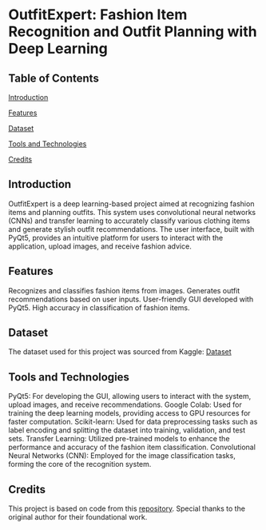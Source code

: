 # OutfitExpert: Fashion Item Recognition and Outfit Planning with Deep Learning
## Table of Contents
[Introduction](https://github.com/shaikhyasir91/OutfitExpert/blob/main/README.md#introduction)

[Features](https://github.com/shaikhyasir91/OutfitExpert/blob/main/README.md#feature)

[Dataset](https://github.com/shaikhyasir91/OutfitExpert/blob/main/README.md#dataset)

[Tools and Technologies](https://github.com/shaikhyasir91/OutfitExpert/blob/main/README.md#toolsandtechnologies)

[Credits](https://github.com/shaikhyasir91/OutfitExpert/blob/main/README.md#credits)

## Introduction
OutfitExpert is a deep learning-based project aimed at recognizing fashion items and planning outfits. This system uses convolutional neural networks (CNNs) and transfer learning to accurately classify various clothing items and generate stylish outfit recommendations. The user interface, built with PyQt5, provides an intuitive platform for users to interact with the application, upload images, and receive fashion advice.

## Features
Recognizes and classifies fashion items from images.
Generates outfit recommendations based on user inputs.
User-friendly GUI developed with PyQt5.
High accuracy in classification of fashion items.

## Dataset
The dataset used for this project was sourced from Kaggle:
[Dataset](https://www.kaggle.com/datasets/paramaggarwal/fashion-product-images-small)

## Tools and Technologies
PyQt5: For developing the GUI, allowing users to interact with the system, upload images, and receive recommendations.
Google Colab: Used for training the deep learning models, providing access to GPU resources for faster computation.
Scikit-learn: Used for data preprocessing tasks such as label encoding and splitting the dataset into training, validation, and test sets.
Transfer Learning: Utilized pre-trained models to enhance the performance and accuracy of the fashion item classification.
Convolutional Neural Networks (CNN): Employed for the image classification tasks, forming the core of the recognition system.


## Credits
This project is based on code from this [repository](https://github.com/KefanPing/Outfit_Recommendation_Project). Special thanks to the original author for their foundational work.


